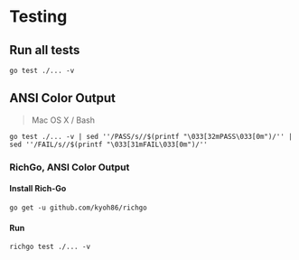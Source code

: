 
# Testing

## Run all tests

~~~
go test ./... -v
~~~

## ANSI Color Output

> Mac OS X / Bash

~~~
go test ./... -v | sed ''/PASS/s//$(printf "\033[32mPASS\033[0m")/'' | sed ''/FAIL/s//$(printf "\033[31mFAIL\033[0m")/''
~~~

### RichGo, ANSI Color Output

#### Install Rich-Go

~~~
go get -u github.com/kyoh86/richgo
~~~

#### Run

~~~
richgo test ./... -v
~~~
